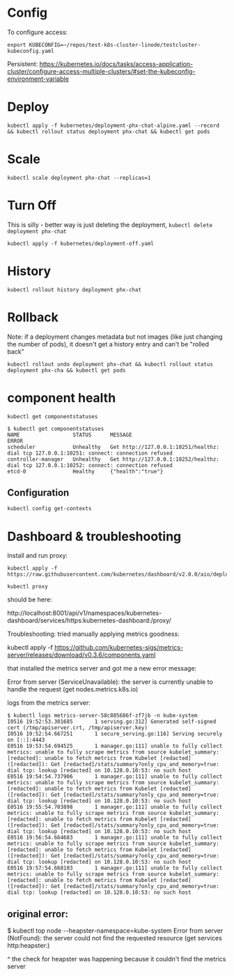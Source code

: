 # Config

To configure access:

```
export KUBECONFIG=~/repos/test-k8s-cluster-linode/testcluster-kubeconfig.yaml
```

Persistent: https://kubernetes.io/docs/tasks/access-application-cluster/configure-access-multiple-clusters/#set-the-kubeconfig-environment-variable

# Deploy

```
kubectl apply -f kubernetes/deployment-phx-chat-alpine.yaml --record && kubectl rollout status deployment phx-chat && kubectl get pods
```

# Scale

```
kubectl scale deployment phx-chat --replicas=1
```

# Turn Off

This is silly - better way is just deleting the deployment, `kubectl delete deployment phx-chat`
```
kubectl apply -f kubernetes/deployment-off.yaml
```

# History

```
kubectl rollout history deployment phx-chat
```

# Rollback

Note: if a deployment changes metadata but not images (like just changing the number of pods), it doesn't get a history entry
and can't be "rolled back"

```
kubectl rollout undo deployment phx-chat && kubectl rollout status deployment phx-cha && kubectl get pods
```

# component health

```
kubectl get componentstatuses

$ kubectl get componentstatuses
NAME                 STATUS      MESSAGE                                                                                     ERROR
scheduler            Unhealthy   Get http://127.0.0.1:10251/healthz: dial tcp 127.0.0.1:10251: connect: connection refused
controller-manager   Unhealthy   Get http://127.0.0.1:10252/healthz: dial tcp 127.0.0.1:10252: connect: connection refused
etcd-0               Healthy     {"health":"true"}
```

## Configuration

```
kubectl config get-contexts
```


# Dashboard & troubleshooting

Install and run proxy:

```
kubectl apply -f https://raw.githubusercontent.com/kubernetes/dashboard/v2.0.0/aio/deploy/recommended.yaml

kubectl proxy
```

should be here:

http://localhost:8001/api/v1/namespaces/kubernetes-dashboard/services/https:kubernetes-dashboard:/proxy/


Troubleshooting: tried manually applying metrics goodness:

kubectl apply -f https://github.com/kubernetes-sigs/metrics-server/releases/download/v0.3.6/components.yaml

that installed the metrics server and got me a new error message:

Error from server (ServiceUnavailable): the server is currently unable to handle the request (get nodes.metrics.k8s.io)

logs from the metrics server:

```
$ kubectl logs metrics-server-58c885686f-zf7jb -n kube-system
I0516 19:52:53.301685       1 serving.go:312] Generated self-signed cert (/tmp/apiserver.crt, /tmp/apiserver.key)
I0516 19:52:54.667251       1 secure_serving.go:116] Serving securely on [::]:4443
E0516 19:53:54.694525       1 manager.go:111] unable to fully collect metrics: unable to fully scrape metrics from source kubelet_summary:[redacted]: unable to fetch metrics from Kubelet [redacted] ([redacted]): Get [redacted]/stats/summary?only_cpu_and_memory=true: dial tcp: lookup [redacted] on 10.128.0.10:53: no such host
E0516 19:54:54.737906       1 manager.go:111] unable to fully collect metrics: unable to fully scrape metrics from source kubelet_summary:[redacted]: unable to fetch metrics from Kubelet [redacted] ([redacted]): Get [redacted]/stats/summary?only_cpu_and_memory=true: dial tcp: lookup [redacted] on 10.128.0.10:53: no such host
E0516 19:55:54.703898       1 manager.go:111] unable to fully collect metrics: unable to fully scrape metrics from source kubelet_summary:[redacted]: unable to fetch metrics from Kubelet [redacted] ([redacted]): Get [redacted]/stats/summary?only_cpu_and_memory=true: dial tcp: lookup [redacted] on 10.128.0.10:53: no such host
E0516 19:56:54.664683       1 manager.go:111] unable to fully collect metrics: unable to fully scrape metrics from source kubelet_summary:[redacted]: unable to fetch metrics from Kubelet [redacted] ([redacted]): Get [redacted]/stats/summary?only_cpu_and_memory=true: dial tcp: lookup [redacted] on 10.128.0.10:53: no such host
E0516 19:57:54.668103       1 manager.go:111] unable to fully collect metrics: unable to fully scrape metrics from source kubelet_summary:[redacted]: unable to fetch metrics from Kubelet [redacted] ([redacted]): Get [redacted]/stats/summary?only_cpu_and_memory=true: dial tcp: lookup [redacted] on 10.128.0.10:53: no such host
```

## original error:

$ kubectl top node --heapster-namespace=kube-system
Error from server (NotFound): the server could not find the requested resource (get services http:heapster:)

^ the check for heapster was happening because it couldn't find the metrics server

